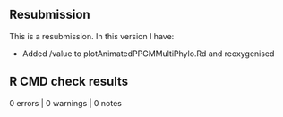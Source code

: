 ## Resubmission

This is a resubmission. In this version I have:

* Added /value to plotAnimatedPPGMMultiPhylo.Rd and reoxygenised

## R CMD check results

0 errors | 0 warnings | 0 notes

